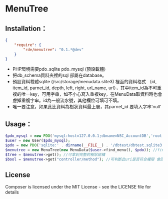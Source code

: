 MenuTree 
========

Installation：
------

``` json
{
    "require": {
        "rde/menutree": "0.1.*@dev"
    }
}
```

* PHP環境需要pdo_sqlite pdo_mysql (預設載體)
* 把db_schema資料夾裡的sql 部屬在database。
* 預設資料載體sqlite (/src/storage/menudata.slite3) 裡面的資料格式 （id, item_id, parnet_id, depth, left, right, url_name, url），其中item_id為不可重複的唯一key，可用字串，如不小心寫入重複key，在MenuData取資料時也會慮掉重複字串。id為一般流水號，其他欄位可填可不填。
* 唯一要注意，如果此比資料為樹狀資料最上層，其parnet_id 要填入字串'null'


Usage：
---------------

``` php
$pdo_mysql = new PDO('mysql:host=127.0.0.1;dbname=NSC_AccountDB','root','xxxx');
$user = new User($pdo_mysql);
$pdo = new PDO('sqlite:' . dirname(__FILE__) . '/dbtest/dbtest.sqlite3');
$menutree = new MenuTree(new MenuData($user->find_menu(), $pdo)); //find_menu() 會用array回傳 每個item_id  ex array(item_id1,itemid2...) 這兩個參數都不是必填的
$tree = $menutree->get(); //可拿到完整的樹狀結構
$bool = $menutree->get("controller/method"); //可判斷此uri是否符合權限 會回傳 true false
```







License
-------

Composer is licensed under the MIT License - see the LICENSE file for details